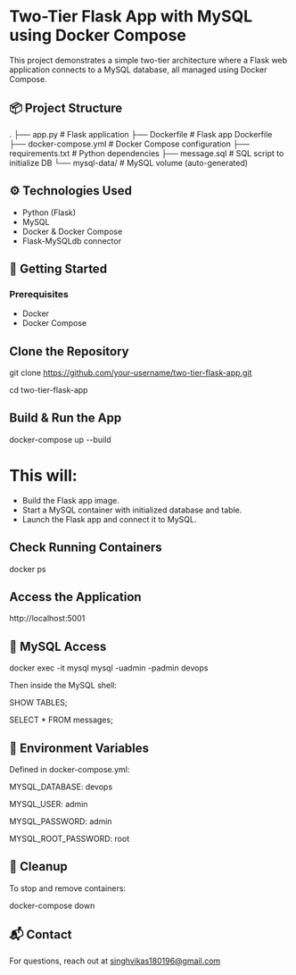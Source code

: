 # Two-Tier Flask App with MySQL using Docker Compose

This project demonstrates a simple two-tier architecture where a Flask web application connects to a MySQL database, all managed using Docker Compose.

## 📦 Project Structure

. ├── app.py # Flask application ├── Dockerfile # Flask app Dockerfile ├── docker-compose.yml # Docker Compose configuration ├── requirements.txt # Python dependencies ├── message.sql # SQL script to initialize DB └── mysql-data/ # MySQL volume (auto-generated)


## ⚙️ Technologies Used
- Python (Flask)
- MySQL
- Docker & Docker Compose
- Flask-MySQLdb connector

## 🚀 Getting Started
### Prerequisites
- Docker
- Docker Compose
  

## Clone the Repository
git clone https://github.com/your-username/two-tier-flask-app.git

cd two-tier-flask-app

## Build & Run the App
docker-compose up --build

# This will:
 * Build the Flask app image.
 * Start a MySQL container with initialized database and table.
 * Launch the Flask app and connect it to MySQL.

## Check Running Containers
docker ps

## Access the Application

http://localhost:5001

## 🧪 MySQL Access
docker exec -it mysql mysql -uadmin -padmin devops

Then inside the MySQL shell:

SHOW TABLES;

SELECT * FROM messages;

## 🔧 Environment Variables

Defined in docker-compose.yml:

MYSQL_DATABASE: devops

MYSQL_USER: admin

MYSQL_PASSWORD: admin

MYSQL_ROOT_PASSWORD: root


## 🧹 Cleanup

To stop and remove containers:

docker-compose down

## 📬 Contact

For questions, reach out at singhvikas180196@gmail.com

